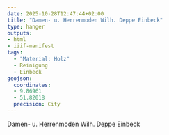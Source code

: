 ```yaml
---
date: 2025-10-28T12:47:44+02:00
title: "Damen- u. Herrenmoden Wilh. Deppe Einbeck"
type: hanger
outputs:
- html
- iiif-manifest
tags:
  - "Material: Holz"
  - Reinigung
  - Einbeck
geojson:
  coordinates:
  - 9.86961
  - 51.82018
  precision: City
---
```

Damen- u. Herrenmoden
Wilh. Deppe
Einbeck
